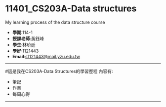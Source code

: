 # 11401_CS203A-Data structures
My learning process of the data structure course
- **學期**:114-1  
- **授課老師**:黃鈺峰  
- **學生**:林玠廷
- **學好**:1121443
- **Email**:s1121443@mail.yzu.edu.tw
---------------------------------------------------------------------------
#這是我在CS203A-Data Structures的學習歷程
內容有:
- 筆記
- 作業
- 每周心得
--------------------------------------------------------------------------


